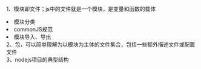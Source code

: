 1、模块即文件；js中的文件就是一个模块，是变量和函数的载体
  <li>模块分类
  <li>commonJS规范
  <li>模块导入、导出<br>
2、包，可以简单理解为以模块为主体的文件集合，包括一些额外描述文件或配置文件<br>
3、nodejs项目的典型结构  

